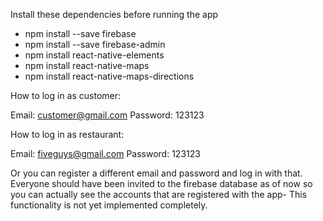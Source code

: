 Install these dependencies before running the app

- npm install --save firebase 
- npm install --save firebase-admin
- npm install react-native-elements
- npm install react-native-maps
- npm install react-native-maps-directions

How to log in as customer:

Email: customer@gmail.com
Password: 123123

How to log in as restaurant:

Email: fiveguys@gmail.com
Password: 123123

Or you can register a different email and password and log in with that. Everyone should have been invited to the firebase database as of now so you can actually see the accounts that are registered with the app- This functionality is not yet implemented completely.
